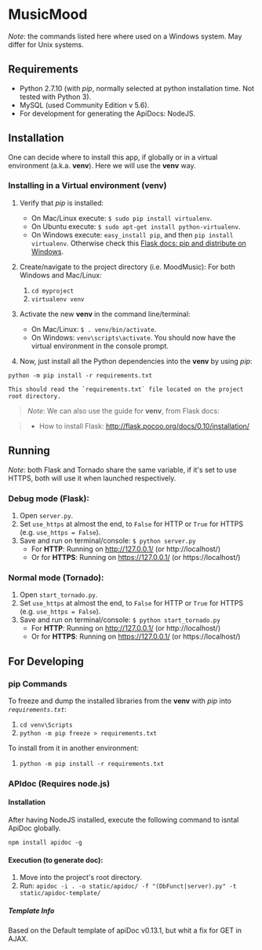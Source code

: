 
# MusicMood

*Note*: the commands listed here where used on a Windows system. May differ for Unix systems.


## Requirements

* Python 2.7.10 (with *pip*, normally selected at python installation time. Not tested with Python 3).
* MySQL (used Community Edition v 5.6).
* For development for generating the ApiDocs: NodeJS.


## Installation

One can decide where to install this app, if globally or in a virtual environment (a.k.a. **venv**). Here we will use the **venv** way.

### Installing in a Virtual environment (venv)

1. Verify that *pip* is installed:
    * On Mac/Linux execute: `$ sudo pip install virtualenv`.
    * On Ubuntu execute: `$ sudo apt-get install python-virtualenv`.
    * On Windows execute: `easy_install pip`, and then `pip install virtualenv`.
    Otherwise check this [Flask docs: pip and distribute on Windows](http://flask.pocoo.org/docs/0.10/installation/#pip-and-distribute-on-windows).
2. Create/navigate to the project directory (i.e. MoodMusic):
    For both Windows and Mac/Linux:
    1. `cd myproject`
    2. `virtualenv venv`
3. Activate the new **venv** in the command line/terminal:
    * On Mac/Linux: `$ . venv/bin/activate`.
    * On Windows: `venv\scripts\activate`.
    You should now have the virtual environment in the console prompt.

4. Now, just install all the Python dependencies into the **venv** by using *pip*:
```
python -m pip install -r requirements.txt
```
    This should read the `requirements.txt` file located on the project root directory.

> *Note*: We can also use the guide for **venv**, from Flask docs:

> * How to install Flask: http://flask.pocoo.org/docs/0.10/installation/


## Running

*Note*: both Flask and Tornado share the same variable, if it's set to use HTTPS, both will use it when launched respectively. 

### Debug mode (Flask):
1. Open `server.py`.
2. Set `use_https` at almost the end, to `False` for HTTP or `True` for HTTPS (e.g. `use_https = False`).
3. Save and run on terminal/console:
    `$ python server.py`
    * For **HTTP**: Running on http://127.0.0.1/ (or http://localhost/)
    * Or for **HTTPS**: Running on https://127.0.0.1/ (or https://localhost/)

### Normal mode (Tornado):
1. Open `start_tornado.py`.
2. Set `use_https` at almost the end, to `False` for HTTP or `True` for HTTPS (e.g. `use_https = False`).
3. Save and run on terminal/console:
    `$ python start_tornado.py`
    * For **HTTP**: Running on http://127.0.0.1/ (or http://localhost/)
    * Or for **HTTPS**: Running on https://127.0.0.1/ (or https://localhost/)


## For Developing

### pip Commands

To freeze and dump the installed libraries from the **venv** with *pip* into *`requirements.txt`*:
1. `cd venv\Scripts`
2. `python -m pip freeze > requirements.txt`

To install from it in another environment:
1. `python -m pip install -r requirements.txt`

### APIdoc (Requires node.js)

#### Installation

After having NodeJS installed, execute the following command to isntal ApiDoc globally.
```
npm install apidoc -g
```

#### Execution (to generate doc):
1. Move into the project's root directory.
2. Run:
    `apidoc -i . -o static/apidoc/ -f "(DbFunct|server).py" -t static/apidoc-template/`

##### Template Info
Based on the Default template of apiDoc v0.13.1, but whit a fix for GET in AJAX.